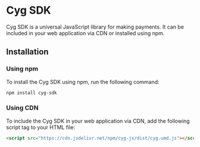 # Cyg SDK

Cyg SDK is a universal JavaScript library for making payments. It can be included in your web application via CDN or installed using npm.

## Installation

### Using npm

To install the Cyg SDK using npm, run the following command:

```bash
npm install cyg-sdk
```

### Using CDN

To include the Cyg SDK in your web application via CDN, add the following script tag to your HTML file:

```html
<script src="https://cdn.jsdelivr.net/npm/cyg-js/dist/cyg.umd.js"></script>
```
    